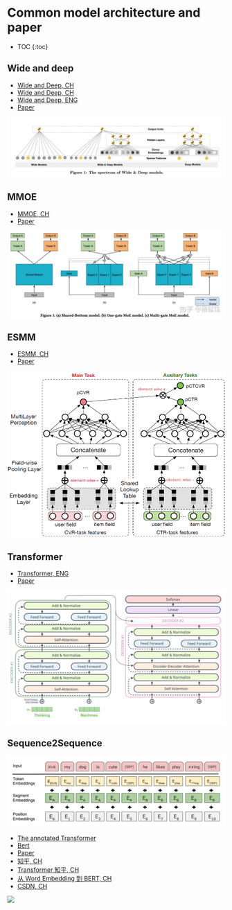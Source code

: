 # Common model architecture and paper

+ TOC
{:toc}

## Wide and deep

+ [Wide and Deep, CH](https://zhuanlan.zhihu.com/p/54464005)
+ [Wide and Deep, CH](https://zhuanlan.zhihu.com/p/43328492)
+ [Wide and Deep, ENG](https://ai.googleblog.com/2016/06/wide-deep-learning-better-together-with.html)
+ [Paper](https://arxiv.org/pdf/1606.07792.pdf)

![WND](/images/wide-and-deep.jpg)

## MMOE

+ [MMOE, CH](https://zhuanlan.zhihu.com/p/55752344)
+ [Paper](https://dl.acm.org/doi/pdf/10.1145/3219819.3220007)

![MMOE](/images/mmoe.jpg)

## ESMM

+ [ESMM, CH](https://github.com/alibaba/x-deeplearning/wiki/%E5%85%A8%E7%A9%BA%E9%97%B4%E5%A4%9A%E4%BB%BB%E5%8A%A1%E6%A8%A1%E5%9E%8B(ESMM))
+ [Paper](https://arxiv.org/pdf/1804.07931.pdf)

![ESMM](/images/esmm.png)

## Transformer

+ [Transformer, ENG](http://jalammar.github.io/illustrated-transformer/)
+ [Paper](https://arxiv.org/abs/1706.03762)

![Transformer](/images/transformer.jpg)

## Sequence2Sequence

![BERT](/images/bert.jpg)

+ [The annotated Transformer](http://nlp.seas.harvard.edu/2018/04/03/attention.html)
+ [Bert](https://arxiv.org/pdf/1810.04805.pdf)
+ [Paper](https://papers.nips.cc/paper/5346-sequence-to-sequence-learning-with-neural-networks.pdf)
+ [知乎, CH](https://zhuanlan.zhihu.com/p/36030490)
+ [Transformer 知乎, CH](https://zhuanlan.zhihu.com/p/74723305)
+ [从 Word Embedding 到 BERT, CH](https://zhuanlan.zhihu.com/p/49271699)
+ [CSDN, CH](https://blog.csdn.net/dcrmg/article/details/80327069)


<img src="https://page-counter.glitch.me/pixel.svg" />
